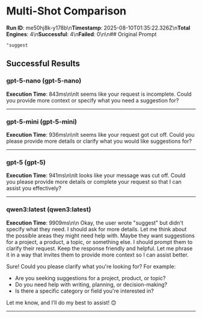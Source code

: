 # Multi-Shot Comparison

**Run ID**: me50hj8k-y178b\n**Timestamp**: 2025-08-10T01:35:22.326Z\n**Total Engines**: 4\n**Successful**: 4\n**Failed**: 0\n\n## Original Prompt
```
"suggest
```

## Successful Results

### gpt-5-nano (gpt-5-nano)
**Execution Time**: 843ms\n\nIt seems like your request is incomplete. Could you provide more context or specify what you need a suggestion for?

---

### gpt-5-mini (gpt-5-mini)
**Execution Time**: 936ms\n\nIt seems like your request got cut off. Could you please provide more details or clarify what you would like suggestions for?

---

### gpt-5 (gpt-5)
**Execution Time**: 941ms\n\nIt looks like your message was cut off. Could you please provide more details or complete your request so that I can assist you effectively?

---

### qwen3:latest (qwen3:latest)
**Execution Time**: 9909ms\n\n<think>
Okay, the user wrote "suggest" but didn't specify what they need. I should ask for more details. Let me think about the possible areas they might need help with. Maybe they want suggestions for a project, a product, a topic, or something else. I should prompt them to clarify their request. Keep the response friendly and helpful. Let me phrase it in a way that invites them to provide more context so I can assist better.
</think>

Sure! Could you please clarify what you're looking for? For example:
- Are you seeking suggestions for a project, product, or topic?
- Do you need help with writing, planning, or decision-making?
- Is there a specific category or field you're interested in?

Let me know, and I’ll do my best to assist! 😊

---

